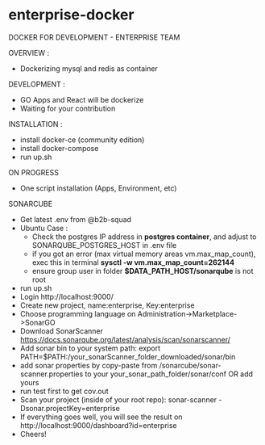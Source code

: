 # enterprise-docker

DOCKER FOR DEVELOPMENT - ENTERPRISE TEAM

OVERVIEW :
- Dockerizing mysql and redis as container

DEVELOPMENT :
- GO Apps and React will be dockerize 
- Waiting for your contribution

INSTALLATION :
- install docker-ce (community edition)
- install docker-compose
- run up.sh

ON PROGRESS
- One script installation (Apps, Environment, etc)

SONARCUBE
- Get latest .env from @b2b-squad
- Ubuntu Case :
  - Check the postgres IP address in **postgres container**, and adjust to SONARQUBE_POSTGRES_HOST in .env file
  - if you got an error (max virtual memory areas vm.max_map_count), exec this in terminal **sysctl -w vm.max_map_count=262144**
  - ensure group user in folder **$DATA_PATH_HOST/sonarqube** is not root
- run up.sh
- Login http://localhost:9000/
- Create new project, name:enterprise, Key:enterprise
- Choose programming language on Administration->Marketplace->SonarGO
- Download SonarScanner https://docs.sonarqube.org/latest/analysis/scan/sonarscanner/
- Add sonar bin to your system path: export PATH=$PATH:/your_sonarScanner_folder_downloaded/sonar/bin
- add sonar properties by copy-paste from /sonarcube/sonar-scanner.properties to your your_sonar_path_folder/sonar/conf OR add yours
- run test first to get cov.out
- Scan your project (inside of your root repo): sonar-scanner -Dsonar.projectKey=enterprise
- If everything goes well, you will see the result on http://localhost:9000/dashboard?id=enterprise
- Cheers!